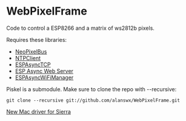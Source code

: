 # WebPixelFrame
Code to control a ESP8266 and a matrix of ws2812b pixels.  

Requires these libraries:

- [NeoPixelBus](https://github.com/Makuna/NeoPixelBus)
- [NTPClient](https://github.com/arduino-libraries/NTPClient)
- [ESPAsyncTCP](https://github.com/me-no-dev/ESPAsyncTCP)
- [ESP Async Web Server](https://github.com/me-no-dev/ESPAsyncWebServer)
- [ESPAsyncWiFiManager](https://github.com/alanswx/ESPAsyncWiFiManager)

Piskel is a submodule. Make sure to clone the repo with --recursive:

``git clone --recursive git://github.com/alanswx/WebPixelFrame.git``


[New Mac driver for Sierra](https://tzapu.com/ch340-ch341-serial-adapters-macos-sierra/)
